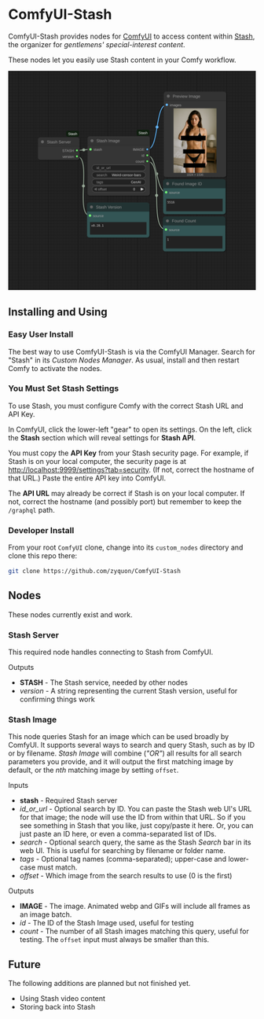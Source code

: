 # ComfyUI-Stash

ComfyUI-Stash provides nodes for [ComfyUI][comfyui] to access content within [Stash][stash], the organizer for *gentlemens' special-interest content*.

These nodes let you easily use Stash content in your Comfy workflow.

![Image by Tag](./doc/image-search.png)

## Installing and Using

### Easy User Install

The best way to use ComfyUI-Stash is via the ComfyUI Manager. Search for "Stash" in its *Custom Nodes Manager*. As usual, install and then restart Comfy to activate the nodes.

### You Must Set Stash Settings

To use Stash, you must configure Comfy with the correct Stash URL and API Key.

In ComfyUI, click the lower-left "gear" to open its settings. On the left, click the **Stash** section which will reveal settings for **Stash API**.

You must copy the **API Key** from your Stash security page. For example, if Stash is on your local computer, the security page is at [http://localhost:9999/settings?tab=security](http://localhost:9999/settings?tab=security). (If not, correct the hostname of that URL.) Paste the entire API key into ComfyUI.

The **API URL** may already be correct if Stash is on your local computer. If not, correct the hostname (and possibly port) but remember to keep the `/graphql` path.

### Developer Install

From your root `ComfyUI` clone, change into its `custom_nodes` directory and clone this repo there:

```bash
git clone https://github.com/zyquon/ComfyUI-Stash
```

## Nodes

These nodes currently exist and work.

### Stash Server

This required node handles connecting to Stash from ComfyUI.

Outputs

* **STASH** - The Stash service, needed by other nodes
* *version* - A string representing the current Stash version, useful for confirming things work

### Stash Image

This node queries Stash for an image which can be used broadly by ComfyUI. It supports several ways to search and query Stash, such as by ID or by filename. *Stash Image* will combine (*"OR"*) all results for all search parameters you provide, and it will output the first matching image by default, or the *nth* matching image by setting `offset`.

Inputs

* **stash** - Required Stash server
* *id_or_url* - Optional search by ID. You can paste the Stash web UI's URL for that image; the node will use the ID from within that URL. So if you see something in Stash that you like, just copy/paste it here. Or, you can just paste an ID here, or even a comma-separated list of IDs.
* *search* - Optional search query, the same as the Stash *Search* bar in its web UI. This is useful for searching by filename or folder name.
* *tags* - Optional tag names (comma-separated); upper-case and lower-case must match.
* *offset* - Which image from the search results to use (0 is the first)

Outputs

* **IMAGE** - The image. Animated webp and GIFs will include all frames as an image batch.
* *id* - The ID of the Stash Image used, useful for testing
* *count* - The number of all Stash images matching this query, useful for testing. The `offset` input must always be smaller than this.

## Future

The following additions are planned but not finished yet.

* Using Stash video content
* Storing back into Stash

[stash]: https://github.com/stashapp/stash
[comfyui]: https://github.com/comfyanonymous/ComfyUI